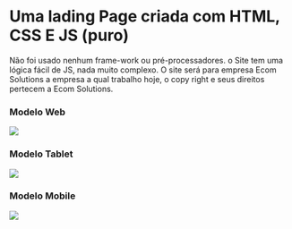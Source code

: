 <h1>Uma lading Page criada com HTML, CSS E JS (puro)</h1>

Não foi usado nenhum frame-work ou pré-processadores.
o Site tem uma lógica fácil de JS, nada muito complexo.
O site será para empresa Ecom Solutions a empresa a qual trabalho hoje, o copy right e seus direitos pertecem a Ecom Solutions.

<h3>Modelo Web</h3>

<img src="https://i.postimg.cc/jj4M0cmY/Screenshot-2023-09-06-193139.png">

<h3>Modelo Tablet</h3>

<img src="https://i.postimg.cc/D086GTZ7/Screenshot-2023-09-06-193228.png">

<h3>Modelo Mobile</h3>

<img src="https://i.postimg.cc/FFBD47Wz/Screenshot-2023-09-06-193159.png">